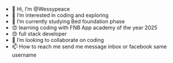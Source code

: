 - 👋 Hi, I’m @Wessypeace 
- 👀 I’m interested in coding and exploring 
- 🌱 I’m currently studying Bed foundation phase
- 😍 learning coding with FNB App academy of the year 2025
- 😍 full stack developer 
- 💞️ I’m looking to collaborate on coding
- 📫 How to reach me send me message inbox or facebook same username 

<!---
Wessypeace/Wessypeace is a ✨ special ✨ repository because its `README.md` (this file) appears on your GitHub profile.
You can click the Preview link to take a look at your changes.
--->
